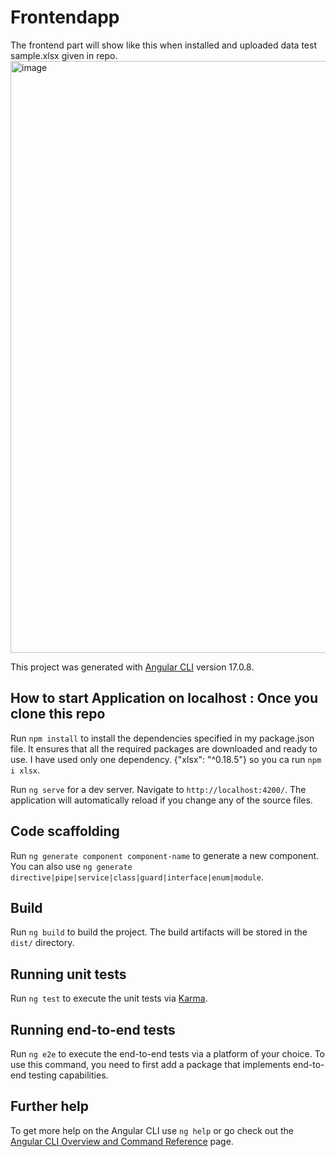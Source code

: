 # Frontendapp
The frontend part will show like this when installed and uploaded data test sample.xlsx given in repo.
<img width="947" alt="image" src="https://github.com/AyushRaja5/assignment-excel-db/assets/101151963/a774c096-678a-456b-8f78-e2fed4a72a4f">

This project was generated with [Angular CLI](https://github.com/angular/angular-cli) version 17.0.8.

## How to start Application on localhost : Once you clone this repo

Run `npm install` to install the dependencies specified in my package.json file. It ensures that all the required packages are downloaded and ready to use.
I have used only one dependency. {"xlsx": "^0.18.5"} so you ca run `npm i xlsx`.

Run `ng serve` for a dev server. Navigate to `http://localhost:4200/`. The application will automatically reload if you change any of the source files.

## Code scaffolding

Run `ng generate component component-name` to generate a new component. You can also use `ng generate directive|pipe|service|class|guard|interface|enum|module`.

## Build

Run `ng build` to build the project. The build artifacts will be stored in the `dist/` directory.

## Running unit tests

Run `ng test` to execute the unit tests via [Karma](https://karma-runner.github.io).

## Running end-to-end tests

Run `ng e2e` to execute the end-to-end tests via a platform of your choice. To use this command, you need to first add a package that implements end-to-end testing capabilities.

## Further help

To get more help on the Angular CLI use `ng help` or go check out the [Angular CLI Overview and Command Reference](https://angular.io/cli) page.

